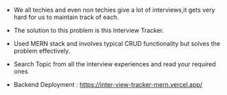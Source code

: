 * We all techies and even non techies give a lot of interviews,it gets very hard for us to maintain track of each.

* The solution to this problem is this Interview Tracker.

* Used MERN stack and involves typical CRUD functionality but solves the problem effectively.

* Search Topic from all the interview experiences and read your required ones

* Backend Deployment : https://inter-view-tracker-mern.vercel.app/

<!--Create login/signup functionality,then create the feature where people can connect when they read someone interview experience  -->

